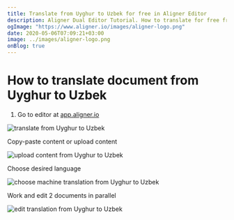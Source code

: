 ```yaml
---
title: Translate from Uyghur to Uzbek for free in Aligner Editor
description: Aligner Dual Editor Tutorial. How to translate for free from Uyghur to Uzbek. Aligner is multilingual document management platform. 
ogImage: "https://www.aligner.io/images/aligner-logo.png"
date: 2020-05-06T07:09:21+03:00
image: ../images/aligner-logo.png
onBlog: true
---
```


# How to translate document from Uyghur to Uzbek

1. Go to editor at [app.aligner.io](https://app.aligner.io "Aligner App web page")

![translate from Uyghur to Uzbek](../aligner-blank-editor.png "translate from Uyghur to Uzbek")

Copy-paste content or upload content

![upload content from Uyghur to Uzbek](../aligner-uploaded-document.png "upload content from Uyghur to Uzbek")

Choose desired language

![choose machine translation from Uyghur to Uzbek](../aligner-language-dropdown.png "choose machine translation from Uyghur to Uzbek")

Work and edit 2 documents in parallel

![edit translation from Uyghur to Uzbek](../aligner-double-sitded-editor.png "edit translation from Uyghur to Uzbek")


